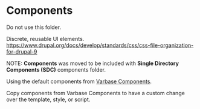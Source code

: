 # Components

Do not use this folder.

Discrete, reusable UI elements.
https://www.drupal.org/docs/develop/standards/css/css-file-organization-for-drupal-9

NOTE: **Components** was moved to be included with **Single Directory Components (SDC)** components folder.

Using the default components from [Varbase Components](https://www.drupal.org/project/varbase_components).

Copy components from Varbase Components to have a custom change over the template, style, or script.
